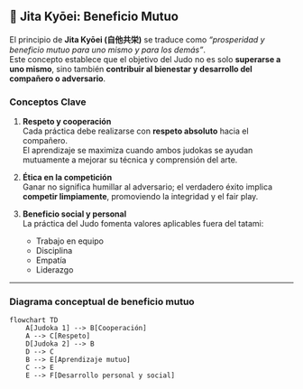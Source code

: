 ## 🤝 Jita Kyōei: Beneficio Mutuo

El principio de **Jita Kyōei (自他共栄)** se traduce como *“prosperidad y beneficio mutuo para uno mismo y para los demás”*.  
Este concepto establece que el objetivo del Judo no es solo **superarse a uno mismo**, sino también **contribuir al bienestar y desarrollo del compañero o adversario**.

### Conceptos Clave

1. **Respeto y cooperación**  
   Cada práctica debe realizarse con **respeto absoluto** hacia el compañero.  
   El aprendizaje se maximiza cuando ambos judokas se ayudan mutuamente a mejorar su técnica y comprensión del arte.

2. **Ética en la competición**  
   Ganar no significa humillar al adversario; el verdadero éxito implica **competir limpiamente**, promoviendo la integridad y el fair play.

3. **Beneficio social y personal**  
   La práctica del Judo fomenta valores aplicables fuera del tatami:  
   - Trabajo en equipo  
   - Disciplina  
   - Empatía  
   - Liderazgo  

---

### Diagrama conceptual de beneficio mutuo

```mermaid
flowchart TD
    A[Judoka 1] --> B[Cooperación]
    A --> C[Respeto]
    D[Judoka 2] --> B
    D --> C
    B --> E[Aprendizaje mutuo]
    C --> E
    E --> F[Desarrollo personal y social]
